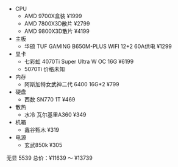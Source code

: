 - CPU
	- AMD 9700X盒装 ¥1999
	- AMD 7800X3D散片 ¥2799
	- AMD 9800X3D散片 ¥4199
- 主板
	- 华硕 TUF GAMING B650M-PLUS WIFI 12+2 60A供电 ¥1299
- 显卡
	- 七彩虹 4070Ti Super Ultra W OC 16G ¥6199
	- 5070Ti 价格未知
- 内存
	- 阿斯加特女武神二代 6400 16G\*2  ¥799
- 硬盘
	- 西数 SN770 1T ¥469
- 散热
	- 水冷 瓦尔基里A360 ¥349
- 机箱
	- 鑫谷甄木 ¥319
- 电源
	- 玄武850k ¥305

无显 5539
总价：¥11639 ～ ¥13739